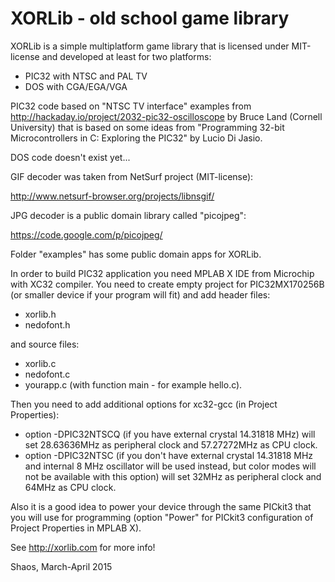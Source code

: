 # XORLib - old school game library

XORLib is a simple multiplatform game library that is licensed under
MIT-license and developed at least for two platforms:

- PIC32 with NTSC and PAL TV
- DOS with CGA/EGA/VGA

PIC32 code based on "NTSC TV interface" examples from
http://hackaday.io/project/2032-pic32-oscilloscope
by Bruce Land (Cornell University) that is based on some ideas from
"Programming 32-bit Microcontrollers in C: Exploring the PIC32"
by Lucio Di Jasio.

DOS code doesn't exist yet...

GIF decoder was taken from NetSurf project (MIT-license):

http://www.netsurf-browser.org/projects/libnsgif/

JPG decoder is a public domain library called "picojpeg":

https://code.google.com/p/picojpeg/

Folder "examples" has some public domain apps for XORLib.

In order to build PIC32 application you need MPLAB X IDE from Microchip
with XC32 compiler. You need to create empty project for PIC32MX170256B
(or smaller device if your program will fit) and add header files:
- xorlib.h
- nedofont.h

and source files:
- xorlib.c
- nedofont.c
- yourapp.c (with function main - for example hello.c).

Then you need to add additional options for xc32-gcc (in Project Properties):
- option -DPIC32NTSCQ (if you have external crystal 14.31818 MHz) will set
28.63636MHz as peripheral clock and 57.27272MHz as CPU clock.
- option -DPIC32NTSC (if you don't have external crystal 14.31818 MHz and
internal 8 MHz oscillator will be used instead, but color modes will not
be available with this option) will set 32MHz as peripheral clock and
64MHz as CPU clock.

Also it is a good idea to power your device through the same PICkit3 that
you will use for programming (option "Power" for PICkit3 configuration of
Project Properties in MPLAB X).

See http://xorlib.com for more info!

Shaos, March-April 2015

